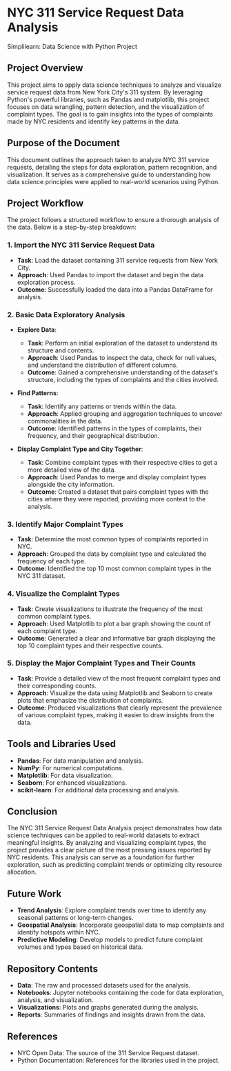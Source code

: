 # NYC 311 Service Request Data Analysis
Simplilearn: Data Science with Python Project

## Project Overview

This project aims to apply data science techniques to analyze and visualize service request data from New York City's 311 system. By leveraging Python's powerful libraries, such as Pandas and matplotlib, this project focuses on data wrangling, pattern detection, and the visualization of complaint types. The goal is to gain insights into the types of complaints made by NYC residents and identify key patterns in the data.

## Purpose of the Document

This document outlines the approach taken to analyze NYC 311 service requests, detailing the steps for data exploration, pattern recognition, and visualization. It serves as a comprehensive guide to understanding how data science principles were applied to real-world scenarios using Python.

## Project Workflow

The project follows a structured workflow to ensure a thorough analysis of the data. Below is a step-by-step breakdown:

### 1. Import the NYC 311 Service Request Data

- **Task**: Load the dataset containing 311 service requests from New York City.
- **Approach**: Used Pandas to import the dataset and begin the data exploration process.
- **Outcome**: Successfully loaded the data into a Pandas DataFrame for analysis.

### 2. Basic Data Exploratory Analysis

- **Explore Data**: 
  - **Task**: Perform an initial exploration of the dataset to understand its structure and contents.
  - **Approach**: Used Pandas to inspect the data, check for null values, and understand the distribution of different columns.
  - **Outcome**: Gained a comprehensive understanding of the dataset's structure, including the types of complaints and the cities involved.
  
- **Find Patterns**: 
  - **Task**: Identify any patterns or trends within the data.
  - **Approach**: Applied grouping and aggregation techniques to uncover commonalities in the data.
  - **Outcome**: Identified patterns in the types of complaints, their frequency, and their geographical distribution.

- **Display Complaint Type and City Together**: 
  - **Task**: Combine complaint types with their respective cities to get a more detailed view of the data.
  - **Approach**: Used Pandas to merge and display complaint types alongside the city information.
  - **Outcome**: Created a dataset that pairs complaint types with the cities where they were reported, providing more context to the analysis.

### 3. Identify Major Complaint Types

- **Task**: Determine the most common types of complaints reported in NYC.
- **Approach**: Grouped the data by complaint type and calculated the frequency of each type.
- **Outcome**: Identified the top 10 most common complaint types in the NYC 311 dataset.

### 4. Visualize the Complaint Types

- **Task**: Create visualizations to illustrate the frequency of the most common complaint types.
- **Approach**: Used Matplotlib to plot a bar graph showing the count of each complaint type.
- **Outcome**: Generated a clear and informative bar graph displaying the top 10 complaint types and their respective counts.

### 5. Display the Major Complaint Types and Their Counts

- **Task**: Provide a detailed view of the most frequent complaint types and their corresponding counts.
- **Approach**: Visualize the data using Matplotlib and Seaborn to create plots that emphasize the distribution of complaints.
- **Outcome**: Produced visualizations that clearly represent the prevalence of various complaint types, making it easier to draw insights from the data.

## Tools and Libraries Used

- **Pandas**: For data manipulation and analysis.
- **NumPy**: For numerical computations.
- **Matplotlib**: For data visualization.
- **Seaborn**: For enhanced visualizations.
- **scikit-learn**: For additional data processing and analysis.

## Conclusion

The NYC 311 Service Request Data Analysis project demonstrates how data science techniques can be applied to real-world datasets to extract meaningful insights. By analyzing and visualizing complaint types, the project provides a clear picture of the most pressing issues reported by NYC residents. This analysis can serve as a foundation for further exploration, such as predicting complaint trends or optimizing city resource allocation.

## Future Work

- **Trend Analysis**: Explore complaint trends over time to identify any seasonal patterns or long-term changes.
- **Geospatial Analysis**: Incorporate geospatial data to map complaints and identify hotspots within NYC.
- **Predictive Modeling**: Develop models to predict future complaint volumes and types based on historical data.

## Repository Contents

- **Data**: The raw and processed datasets used for the analysis.
- **Notebooks**: Jupyter notebooks containing the code for data exploration, analysis, and visualization.
- **Visualizations**: Plots and graphs generated during the analysis.
- **Reports**: Summaries of findings and insights drawn from the data.

## References

- NYC Open Data: The source of the 311 Service Request dataset.
- Python Documentation: References for the libraries used in the project.


